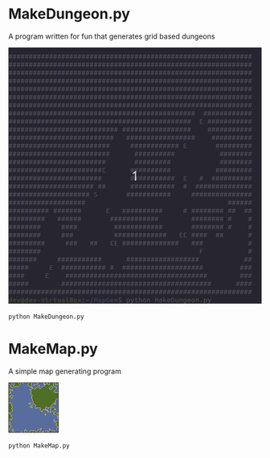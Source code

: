 # MakeDungeon.py
A program written for fun that generates grid based dungeons

![Demo](dungeon_demo.gif)

```bash
python MakeDungeon.py
```

# MakeMap.py
A simple map generating program

![Example](example.png)

```bash
python MakeMap.py
```
